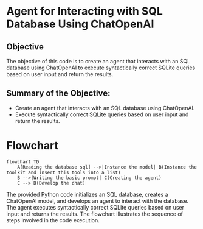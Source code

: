 # Agent for Interacting with SQL Database Using ChatOpenAI

## Objective
The objective of this code is to create an agent that interacts with an SQL database using ChatOpenAI to execute syntactically correct SQLite queries based on user input and return the results.

## Summary of the Objective:
- Create an agent that interacts with an SQL database using ChatOpenAI.
- Execute syntactically correct SQLite queries based on user input and return the results.

# Flowchart
```mermaid
flowchart TD
    A[Reading the database sql] -->|Instance the model| B(Instance the toolkit and insert this tools into a list)
    B -->|Writing the basic prompt| C(Creating the agent)
    C --> D(Develop the chat)
```

The provided Python code initializes an SQL database, creates a ChatOpenAI model, and develops an agent to interact with the database. The agent executes syntactically correct SQLite queries based on user input and returns the results. The flowchart illustrates the sequence of steps involved in the code execution.
